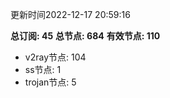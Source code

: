 更新时间2022-12-17 20:59:16

**总订阅: 45**
**总节点: 684**
**有效节点: 110**
- v2ray节点: 104
- ss节点: 1
- trojan节点: 5
